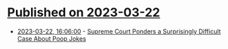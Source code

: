 # [Published on 2023-03-22](index.md)

* [2023-03-22, 16:06:00](https://yro.slashdot.org/story/23/03/22/166252/supreme-court-ponders-a-surprisingly-difficult-case-about-poop-jokes?utm_source=rss1.0mainlinkanon&utm_medium=feed) - [Supreme Court Ponders a Surprisingly Difficult Case About Poop Jokes](https://yro.slashdot.org/story/23/03/22/166252/supreme-court-ponders-a-surprisingly-difficult-case-about-poop-jokes?utm_source=rss1.0mainlinkanon&utm_medium=feed)
